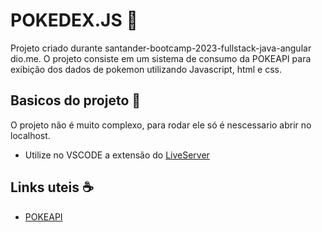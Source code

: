 # POKEDEX.JS 📜

Projeto criado durante santander-bootcamp-2023-fullstack-java-angular dio.me.
O projeto consiste em um sistema de consumo da POKEAPI para exibição dos dados de pokemon utilizando Javascript, html e css.


## Basicos do projeto 🎉

O projeto não é muito complexo, para rodar ele só é nescessario abrir no localhost.
- Utilize no VSCODE a extensão do [LiveServer](https://github.com/ritwickdey/vscode-live-server-plus-plus)   

## Links uteis ☕️

- [POKEAPI](https://pokeapi.co/)
